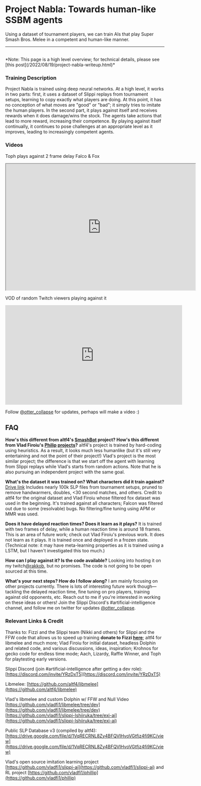 # Project Nabla: Towards human-like SSBM agents
Using a dataset of tournament players, we can train AIs that play Super Smash Bros. Melee in a competent and human-like manner.
<br>
<hr/>
<br>
*Note: This page is a high level overview; for technical details, please see [this post](/2022/08/19/project-nabla-writeup.html)*

### Training Description
Project Nabla is trained using deep neural networks. At a high level, it works in two parts: first, it uses a dataset of Slippi replays from tournament setups, learning to copy exactly what players are doing. At this point, it has no conception of what moves are "good" or "bad"; it simply tries to imitate the human players. In the second part, it plays against itself and receives rewards when it does damage/wins the stock. The agents take actions that lead to more reward, increasing their competence. By playing against itself continually, it continues to pose challenges at an appropriate level as it improves, leading to increasingly competent agents.


### Videos 
Toph plays against 2 frame delay Falco & Fox
<iframe
    src="https://player.twitch.tv/?video=v1566070587&parent=bycn.github.io&time=1h1m16s"
    height="400"
    width="600"
    allowfullscreen>
</iframe>

VOD of random Twitch viewers playing against it
<iframe width="560" height="315" src="https://www.youtube.com/embed/ovuP4n1o_yY" title="YouTube video player" frameborder="0" allow="accelerometer; autoplay; clipboard-write; encrypted-media; gyroscope; picture-in-picture" allowfullscreen></iframe>

Follow [@otter_collapse](https://twitter.com/otter_collapse) for updates, perhaps will make a video :)
## FAQ

**How's this different from altf4's [SmashBot](https://www.youtube.com/watch?v=kxwPr9oxUMw) project? How's this different from Vlad Firoiu's [Philip](https://www.youtube.com/watch?v=dXJUlqBsZtE) [projects](https://www.youtube.com/watch?v=zHtgqxRxqYg)?**
altf4's project is trained by hard-coding using heuristics. As a result, it looks much less humanlike (but it's still very entertaining and not the point of their project!) Vlad's project is the most similar project; the difference is that we start off the agent with learning from Slippi replays while Vlad's starts from random actions. Note that he is also pursuing an independent project with the same goal.


**What's the dataset it was trained on? What characters did it train against?**
[Drive link](https://drive.google.com/file/d/1VqRECRNL8Zy4BFQVIHvoVGtfjz4fi9KC/view?usp=sharing) 
Includes nearly 100k SLP files from tournament setups, pruned to remove handwarmers, doubles, <30 second matches, and others. Credit to altf4 for the original dataset and Vlad Firoiu whose filtered fox dataset was used in the beginning. It's trained against all characters; Falcon was filtered out due to some (resolvable) bugs. No filtering/fine tuning using APM or MMR was used.

**Does it have delayed reaction times? Does it learn as it plays?** It is trained with two frames of delay, while a human reaction time is around 18 frames. This is an area of future work; check out Vlad Firoiu's previous work. It does not learn as it plays. It is trained once and deployed in a frozen state. (Technical note: it may have meta-learning properties as it is trained using a LSTM, but I haven't investigated this too much.)

**How can I play against it? Is the code available?** Looking into hosting it on my twitch[@rakkob](https://twitch.tv/rakkob), but no promises. The code is not going to be open sourced at this time.

**What's your next steps? How do I follow along?** I am mainly focusing on other projects currently. There is lots of interesting future work though—tackling the delayed reaction time, fine tuning on pro players, training against old opponents, etc. Reach out to me if you're interested in working on these ideas or others! Join the Slippi Discord's #artificial-intelligence channel, and follow me on twitter for updates [@otter_collapse](https://twitter.com/otter_collapse).



### Relevant Links & Credit
Thanks to: Fizzi and the Slippi team (Nikki and others) for Slippi and the FFW code that allows us to speed up training **donate to Fizzi [here](https://www.patreon.com/fizzi36)**; altf4 for libmelee and much more; Vlad Firoiu for initial dataset, headless Dolphin and related code, and various discussions, ideas, inspiration;  Krohnos for gecko code for endless time mode; Aach, Lizardy, Raffle Winner, and Toph for playtesting early versions. 

Slippi Discord (join #artificial-intelligence after getting a dev role): [https://discord.com/invite/YRzDxT5](https://discord.com/invite/YRzDxT5)

Libmelee: [https://github.com/altf4/libmelee](https://github.com/altf4/libmelee)

Vlad's libmelee and custom Dolphin w/ FFW and Null Video [https://github.com/vladfi1/libmelee/tree/dev](https://github.com/vladfi1/libmelee/tree/dev) [https://github.com/vladfi1/slippi-Ishiiruka/tree/exi-ai](https://github.com/vladfi1/slippi-Ishiiruka/tree/exi-ai)

Public SLP Database v3 (compiled by altf4): [https://drive.google.com/file/d/1VqRECRNL8Zy4BFQVIHvoVGtfjz4fi9KC/view](https://drive.google.com/file/d/1VqRECRNL8Zy4BFQVIHvoVGtfjz4fi9KC/view)

Vlad's open source imitation learning project [https://github.com/vladfi1/slippi-ai](https://github.com/vladfi1/slippi-ai)
 and RL project [https://github.com/vladfi1/phillip](https://github.com/vladfi1/phillip)

